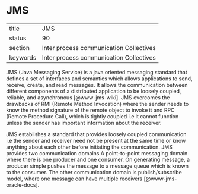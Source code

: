 # JMS


|          |                                         |
| -------- | --------------------------------------- |
| title    | JMS                                     | 
| status   | 90                                      |
| section  | Inter process communication Collectives |
| keywords | Inter process communication Collectives |



JMS (Java Messaging Service) is a java oriented messaging standard
that defines a set of interfaces and semantics which allows
applications to send, receive, create, and read messages.  It allows
the communication between different components of a distributed
application to be loosely coupled, reliable, and asynchronous
[@www-jms-wiki]. JMS overcomes the drawbacks of RMI (Remote
Method Invocation) where the sender needs to know the method signature
of the remote object to invoke it and RPC (Remote Procedure Call),
which is tightly coupled i.e it cannot function unless the sender has
important information about the receiver.

JMS establishes a standard that provides loosely coupled communication
i.e the sender and receiver need not be present at the same time or
know anything about each other before initiating the communication.
JMS provides two communication domains.A point-to-point messaging
domain where there is one producer and one consumer. On generating
message, a producer simple pushes the message to a message queue which
is known to the consumer. The other communication domain is
publish/subscribe model, where one message can have multiple
receivers [@www-jms-oracle-docs].

